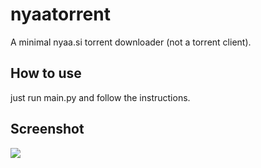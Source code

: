 # nyaatorrent
A minimal nyaa.si torrent downloader (not a torrent client).

How to use
----------
just run main.py and follow the instructions.

Screenshot
----------
![](https://raw.githubusercontent.com/Pixelhacker9000/nyaatorrent/master/nyaatorrentpv.png?token=AECICXZDLOYYALNL2TFOXXC5E4UR6)
